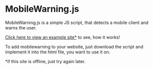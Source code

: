 # MobileWarning.js
MobileWarning.js is a simple JS script, that detects a mobile client and warns the user.

[Click here to view an example site*](http://manolol.ddns.net:2225/projects/mobilewarningjs/example) to see, how it works!

To add mobilewarning to your website, just download the script and implement it into the html file, you want to use it on.

*if this site is offline, just try again later.
